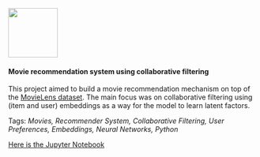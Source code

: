<img width=100 src="http://www.pontneo.com/ctf/movies/images/movielenslogo.jpg"/>

#### Movie recommendation system using collaborative filtering

This project aimed to build a movie recommendation mechanism on top of the [MovieLens dataset](https://grouplens.org/datasets/movielens/). The main focus was on collaborative filtering using (item and user) embeddings as a way for the model to learn latent factors.

Tags: *Movies, Recommender System, Collaborative Filtering, User Preferences, Embeddings, Neural Networks, Python*

[Here is the Jupyter Notebook](https://nbviewer.jupyter.org/github/polakowo/mlprojects/blob/master/movielens-recommendation/movielens-recommendation.ipynb)
